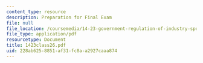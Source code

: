 ```yaml
---
content_type: resource
description: Preparation for Final Exam
file: null
file_location: /coursemedia/14-23-government-regulation-of-industry-spring-2003/228ab6258851af31fc8aa2927caaa874_1423class26.pdf
file_type: application/pdf
resourcetype: Document
title: 1423class26.pdf
uid: 228ab625-8851-af31-fc8a-a2927caaa874
---
```

